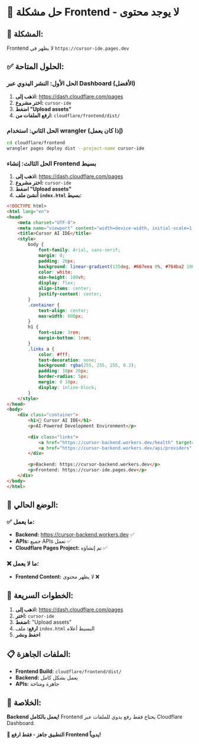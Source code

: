 # 🔧 حل مشكلة Frontend - لا يوجد محتوى

## 🚨 **المشكلة:**
Frontend لا يظهر في `https://cursor-ide.pages.dev`

## ✅ **الحلول المتاحة:**

### **الحل الأول: النشر اليدوي عبر Dashboard (الأفضل)**

1. **اذهب إلى:** https://dash.cloudflare.com/pages
2. **اختر مشروع:** `cursor-ide`
3. **اضغط "Upload assets"**
4. **ارفع الملفات من:** `cloudflare/frontend/dist/`

### **الحل الثاني: استخدام wrangler (إذا كان يعمل)**

```bash
cd cloudflare/frontend
wrangler pages deploy dist --project-name cursor-ide
```

### **الحل الثالث: إنشاء Frontend بسيط**

1. **اذهب إلى:** https://dash.cloudflare.com/pages
2. **اختر مشروع:** `cursor-ide`
3. **اضغط "Upload assets"**
4. **أنشئ ملف `index.html` بسيط:**

```html
<!DOCTYPE html>
<html lang="en">
<head>
    <meta charset="UTF-8">
    <meta name="viewport" content="width=device-width, initial-scale=1.0">
    <title>Cursor AI IDE</title>
    <style>
        body {
            font-family: Arial, sans-serif;
            margin: 0;
            padding: 20px;
            background: linear-gradient(135deg, #667eea 0%, #764ba2 100%);
            color: white;
            min-height: 100vh;
            display: flex;
            align-items: center;
            justify-content: center;
        }
        .container {
            text-align: center;
            max-width: 600px;
        }
        h1 {
            font-size: 3rem;
            margin-bottom: 1rem;
        }
        .links a {
            color: #fff;
            text-decoration: none;
            background: rgba(255, 255, 255, 0.2);
            padding: 10px 20px;
            border-radius: 5px;
            margin: 0 10px;
            display: inline-block;
        }
    </style>
</head>
<body>
    <div class="container">
        <h1>🚀 Cursor AI IDE</h1>
        <p>AI-Powered Development Environment</p>
        
        <div class="links">
            <a href="https://cursor-backend.workers.dev/health" target="_blank">Backend Health</a>
            <a href="https://cursor-backend.workers.dev/api/providers" target="_blank">API Providers</a>
        </div>
        
        <p>Backend: https://cursor-backend.workers.dev</p>
        <p>Frontend: https://cursor-ide.pages.dev</p>
    </div>
</body>
</html>
```

## 🎯 **الوضع الحالي:**

### ✅ **ما يعمل:**
- **Backend:** https://cursor-backend.workers.dev ✅
- **APIs:** جميع APIs تعمل ✅
- **Cloudflare Pages Project:** تم إنشاؤه ✅

### ❌ **ما لا يعمل:**
- **Frontend Content:** لا يظهر محتوى ❌

## 🚀 **الخطوات السريعة:**

1. **اذهب إلى:** https://dash.cloudflare.com/pages
2. **اختر:** `cursor-ide`
3. **اضغط:** "Upload assets"
4. **ارفع:** ملف `index.html` البسيط أعلاه
5. **احفظ ونشر**

## 📋 **الملفات الجاهزة:**

- **Frontend Build:** `cloudflare/frontend/dist/`
- **Backend:** يعمل بشكل كامل
- **APIs:** جاهزة ومتاحة

## 🎉 **الخلاصة:**

**Backend يعمل بالكامل!** Frontend يحتاج فقط رفع يدوي للملفات عبر Cloudflare Dashboard.

**🚀 التطبيق جاهز - فقط ارفع Frontend يدوياً!**